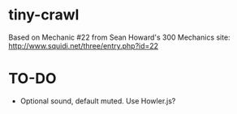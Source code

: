 tiny-crawl
==========

Based on Mechanic #22 from Sean Howard's 300 Mechanics site: http://www.squidi.net/three/entry.php?id=22

TO-DO
=====

- Optional sound, default muted. Use Howler.js?
